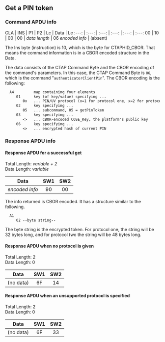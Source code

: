 <!-- Copyright 2022 Yubico AB

Licensed under the Apache License, Version 2.0 (the "License");
you may not use this file except in compliance with the License.
You may obtain a copy of the License at

    http://www.apache.org/licenses/LICENSE-2.0

Unless required by applicable law or agreed to in writing, software
distributed under the License is distributed on an "AS IS" BASIS,
WITHOUT WARRANTIES OR CONDITIONS OF ANY KIND, either express or implied.
See the License for the specific language governing permissions and
limitations under the License. -->

## Get a PIN token

### Command APDU info

CLA | INS | P1 | P2 | Lc | Data | Le
:---: | :---: | :---: | :---: | :---: | :---:
00 | 10 | 00 | 00 | *data length* | 06 *encoded info* | (absent)

The Ins byte (instruction) is 10, which is the byte for CTAPHID_CBOR.
That means the command information is in a CBOR encoded structure in the
Data.

The data consists of the CTAP Command Byte and the CBOR encoding of the
command's parameters. In this case, the CTAP Command Byte is `06`,
which is the command "`authenticatorClientPin`". The CBOR encoding is
the following:

```txt
  A4         map containing four elements
     01      key (of key/value) specifying ...
        0x   ... PIN/UV protocol (x=1 for protocol one, x=2 for protocol two)
     02      key specifying ...
        05   ... subcommand, 05 = getPinToken
     03      key specifying ...
        <>   ... CBOR-encoded COSE_Key, the platform's public key
     06      key specifying ...
        <>   ... encrypted hash of current PIN
```

### Response APDU info

#### Response APDU for a successful get

Total Length: *variable + 2*\
Data Length: *variable*

Data | SW1 | SW2
:---: | :---: | :---:
*encoded info* | 90 | 00

The info returned is CBOR encoded. It has a structure similar to the
following.

```txt
  A1
     02 --byte string--
```

The byte string is the encrypted token. For protocol one, the string
will be 32 bytes long, and for protocol two the string will be 48 bytes
long.

#### Response APDU when no protocol is given

Total Length: 2\
Data Length: 0

Data | SW1 | SW2
:---: | :---: | :---:
(no data) | 6F | 14

#### Response APDU when an unsupported protocol is specified

Total Length: 2\
Data Length: 0

Data | SW1 | SW2
:---: | :---: | :---:
(no data) | 6F | 33
